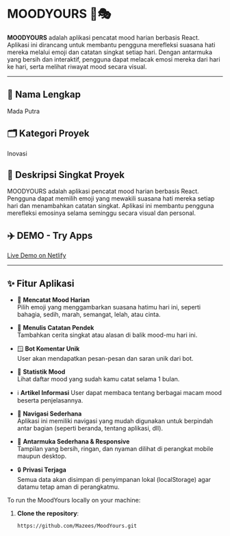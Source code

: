 # MOODYOURS 🧠🎭

**MOODYOURS** adalah aplikasi pencatat mood harian berbasis React. Aplikasi ini dirancang untuk membantu pengguna merefleksi suasana hati mereka melalui emoji dan catatan singkat setiap hari. Dengan antarmuka yang bersih dan interaktif, pengguna dapat melacak emosi mereka dari hari ke hari, serta melihat riwayat mood secara visual.

---

## 👤 Nama Lengkap
Mada Putra

## 🗂️ Kategori Proyek
Inovasi

## 📌 Deskripsi Singkat Proyek
MOODYOURS adalah aplikasi pencatat mood harian berbasis React. Pengguna dapat memilih emoji yang mewakili suasana hati mereka setiap hari dan menambahkan catatan singkat. Aplikasi ini membantu pengguna merefleksi emosinya selama seminggu secara visual dan personal.

## ✈️ DEMO - Try Apps
[Live Demo on Netlify](https://moodyours.netlify.app/)

---

## ✨ Fitur Aplikasi

- 🧠 **Mencatat Mood Harian**  
  Pilih emoji yang menggambarkan suasana hatimu hari ini, seperti bahagia, sedih, marah, semangat, lelah, atau cinta.

- 📝 **Menulis Catatan Pendek**  
  Tambahkan cerita singkat atau alasan di balik mood-mu hari ini.

- 🪟 **Bot Komentar Unik**  
  User akan mendapatkan pesan-pesan dan saran unik dari bot.

- 📆 **Statistik Mood**  
  Lihat daftar mood yang sudah kamu catat selama 1 bulan.

- ℹ️ **Artikel Informasi**
  User dapat membaca tentang berbagai macam mood beserta penjelasannya.

- 🧭 **Navigasi Sederhana**  
  Aplikasi ini memiliki navigasi yang mudah digunakan untuk berpindah antar bagian (seperti beranda, tentang aplikasi, dll).

- 🎨 **Antarmuka Sederhana & Responsive**  
  Tampilan yang bersih, ringan, dan nyaman dilihat di perangkat mobile maupun desktop.

- 🔒 **Privasi Terjaga**  
  Semua data akan disimpan di penyimpanan lokal (localStorage) agar datamu tetap aman di perangkatmu.

To run the MoodYours locally on your machine:

1. **Clone the repository**:
   ```bash
   https://github.com/Mazees/MoodYours.git